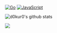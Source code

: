 [![Go](https://img.shields.io/badge/--00ADD8?logo=go&logoColor=ffffff)](https://golang.org/)
[![JavaScript](https://img.shields.io/badge/--F7DF1E?logo=javascript&logoColor=000)](https://www.javascript.com/)



![d0kur0's github stats](https://github-readme-stats.vercel.app/api?username=d0kur0&show_icons=true&theme=radical&count_private=true)


![](https://komarev.com/ghpvc/?username=d0kur0&label=?-23qfAF12)
